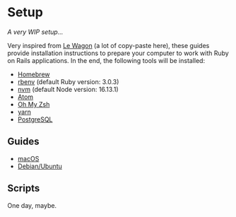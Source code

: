# Setup

*A very WIP setup...*

Very inspired from [Le Wagon](https://github.com/lewagon/setup) (a lot of copy-paste here), these guides provide installation instructions to prepare your computer to work with Ruby on Rails applications. In the end, the following tools will be installed:

- [Homebrew](https://brew.sh)
- [rbenv](https://github.com/rbenv/rbenv) (default Ruby version: 3.0.3)
- [nvm](https://github.com/nvm-sh/nvm) (default Node version: 16.13.1)
- [Atom](https://atom.io)
- [Oh My Zsh](https://github.com/ohmyzsh/ohmyzsh)
- [yarn](https://yarnpkg.com)
- [PostgreSQL](https://www.postgresql.org)

## Guides

- [macOS](guides/macOS.md)
- [Debian/Ubuntu](guides/debian.md)

## Scripts

One day, maybe.
